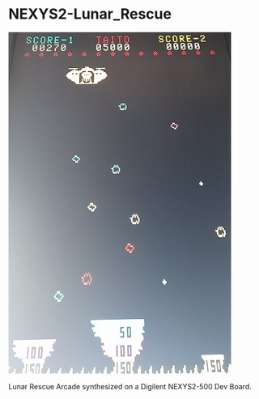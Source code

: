 # NEXYS2-Lunar_Rescue
![Model](NEXYS2-LRescue.jpg)

Lunar Rescue Arcade synthesized on a Digilent NEXYS2-500 Dev Board.
